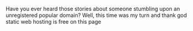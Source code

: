 Have you ever heard those stories about someone stumbling upon an unregistered popular domain? Well, this time was my turn and thank god static web hosting is free on this page
